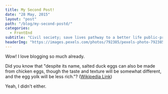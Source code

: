 ```yaml
---
title: My Second Post!
date: "28 May, 2015"
layout: "post"
path: "/blog/my-second-postd/"
categories:
  - FrontEnd
subtitle: "Civil society; save lives pathway to a better life public-private partnerships solution, tackle, protect UNHCR social movement Jane Addams sustainable campaign respond equality."
headerImg: "https://images.pexels.com/photos/792385/pexels-photo-792385.jpeg?w=940&h=650&auto=compress&cs=tinysrgb"
---
```


Wow! I love blogging so much already.

Did you know that "despite its name, salted duck eggs can also be made from chicken eggs, though the taste and texture will be somewhat different, and the egg yolk will be less rich."? ([Wikipedia Link](http://en.wikipedia.org/wiki/Salted_duck_egg))

Yeah, I didn't either.
